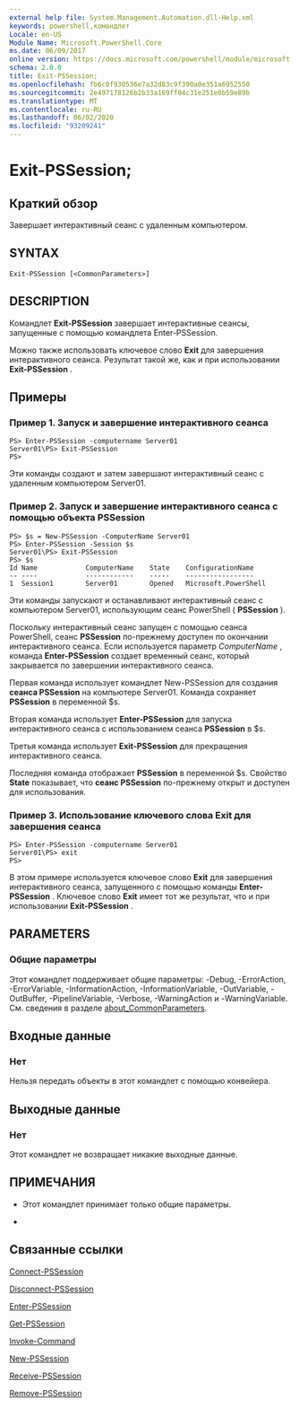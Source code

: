 ```yaml
---
external help file: System.Management.Automation.dll-Help.xml
keywords: powershell,командлет
Locale: en-US
Module Name: Microsoft.PowerShell.Core
ms.date: 06/09/2017
online version: https://docs.microsoft.com/powershell/module/microsoft.powershell.core/exit-pssession?view=powershell-7&WT.mc_id=ps-gethelp
schema: 2.0.0
title: Exit-PSSession;
ms.openlocfilehash: fb6c0f930536e7a32d83c9f390a0e351a6952550
ms.sourcegitcommit: 2e497178126b2b33a169ff04c31e251e0b59e89b
ms.translationtype: MT
ms.contentlocale: ru-RU
ms.lasthandoff: 06/02/2020
ms.locfileid: "93209241"
---
```

# Exit-PSSession;

## Краткий обзор
Завершает интерактивный сеанс с удаленным компьютером.

## SYNTAX

```
Exit-PSSession [<CommonParameters>]
```

## DESCRIPTION

Командлет **Exit-PSSession** завершает интерактивные сеансы, запущенные с помощью командлета Enter-PSSession.

Можно также использовать ключевое слово **Exit** для завершения интерактивного сеанса.
Результат такой же, как и при использовании **Exit-PSSession** .

## Примеры

### Пример 1. Запуск и завершение интерактивного сеанса

```
PS> Enter-PSSession -computername Server01
Server01\PS> Exit-PSSession
PS>
```

Эти команды создают и затем завершают интерактивный сеанс с удаленным компьютером Server01.

### Пример 2. Запуск и завершение интерактивного сеанса с помощью объекта PSSession

```
PS> $s = New-PSSession -ComputerName Server01
PS> Enter-PSSession -Session $s
Server01\PS> Exit-PSSession
PS> $s
Id Name            ComputerName    State    ConfigurationName
-- ----            ------------    -----    -----------------
1  Session1        Server01        Opened   Microsoft.PowerShell
```

Эти команды запускают и останавливают интерактивный сеанс с компьютером Server01, использующим сеанс PowerShell ( **PSSession** ).

Поскольку интерактивный сеанс запущен с помощью сеанса PowerShell, сеанс **PSSession** по-прежнему доступен по окончании интерактивного сеанса.
Если используется параметр *ComputerName* , команда **Enter-PSSession** создает временный сеанс, который закрывается по завершении интерактивного сеанса.

Первая команда использует командлет New-PSSession для создания **сеанса PSSession** на компьютере Server01.
Команда сохраняет **PSSession** в переменной $s.

Вторая команда использует **Enter-PSSession** для запуска интерактивного сеанса с использованием сеанса **PSSession** в $s.

Третья команда использует **Exit-PSSession** для прекращения интерактивного сеанса.

Последняя команда отображает **PSSession** в переменной $s.
Свойство **State** показывает, что **сеанс PSSession** по-прежнему открыт и доступен для использования.

### Пример 3. Использование ключевого слова Exit для завершения сеанса

```
PS> Enter-PSSession -computername Server01
Server01\PS> exit
PS>
```

В этом примере используется ключевое слово **Exit** для завершения интерактивного сеанса, запущенного с помощью команды **Enter-PSSession** .
Ключевое слово **Exit** имеет тот же результат, что и при использовании **Exit-PSSession** .

## PARAMETERS

### Общие параметры

Этот командлет поддерживает общие параметры: -Debug, -ErrorAction, -ErrorVariable, -InformationAction, -InformationVariable, -OutVariable, -OutBuffer, -PipelineVariable, -Verbose, -WarningAction и -WarningVariable. См. сведения в разделе [about_CommonParameters](https://go.microsoft.com/fwlink/?LinkID=113216).

## Входные данные

### Нет

Нельзя передать объекты в этот командлет с помощью конвейера.

## Выходные данные

### Нет

Этот командлет не возвращает никакие выходные данные.

## ПРИМЕЧАНИЯ

* Этот командлет принимает только общие параметры.

*

## Связанные ссылки

[Connect-PSSession](Connect-PSSession.md)

[Disconnect-PSSession](Disconnect-PSSession.md)

[Enter-PSSession](Enter-PSSession.md)

[Get-PSSession](Get-PSSession.md)

[Invoke-Command](Invoke-Command.md)

[New-PSSession](New-PSSession.md)

[Receive-PSSession](Receive-PSSession.md)

[Remove-PSSession](Remove-PSSession.md)
